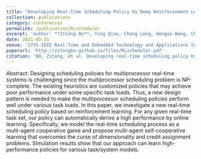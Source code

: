 ```yaml
---
title: "Developing Real-Time Scheduling Policy by Deep Reinforcement Learning"
collection: publications
category: conferences
permalink: /publication/RLscheduler
excerpt: 'author: **Zitong Bo**, Ying Qiao, Chang Leng, Hongan Wang, Chaoping Guo and Shaohui Zhang '
date: 2021-05-31
venue: '27th IEEE Real-Time and Embedded Technology and Applications Symposium (RTAS 2021)'
paperurl: 'http://zitongbo.github.io/files/RLscheduler.pdf'
citation: 'BO, Zitong, et al. Developing real-time scheduling policy by deep reinforcement learning. In: 2021 IEEE 27th Real-Time and Embedded Technology and Applications Symposium (RTAS). IEEE, 2021. p. 131-142.'
---
```


Abstract: Designing scheduling policies for multiprocessor real-time systems is challenging since the multiprocessor scheduling problem is NP-complete. The existing heuristics are customized policies that may achieve poor performance under some specific task loads. Thus, a new design pattern is needed to make the multiprocessor scheduling policies perform well under various task loads. In this paper, we investigate a new real-time scheduling policy based on reinforcement learning. For any given real-time task set, our policy can automatically derive a high performance by online learning. Specifically, we model the real-time scheduling process as a multi-agent cooperative game and propose multi-agent self-cooperative learning that overcomes the curse of dimensionality and credit assignment problems. Simulation results show that our approach can learn high-performance policies for various task/system models.
